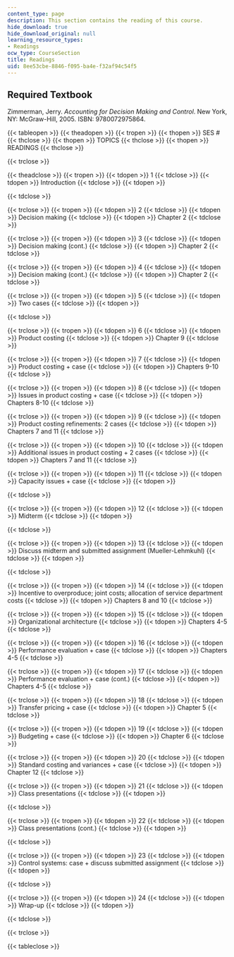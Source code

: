 ```yaml
---
content_type: page
description: This section contains the reading of this course.
hide_download: true
hide_download_original: null
learning_resource_types:
- Readings
ocw_type: CourseSection
title: Readings
uid: 8ee53cbe-8846-f095-ba4e-f32af94c54f5
---
```


Required Textbook
-----------------

Zimmerman, Jerry. _Accounting for Decision Making and Control_. New York, NY: McGraw-Hill, 2005. ISBN: 9780072975864.

{{< tableopen >}}
{{< theadopen >}}
{{< tropen >}}
{{< thopen >}}
SES #
{{< thclose >}}
{{< thopen >}}
TOPICS
{{< thclose >}}
{{< thopen >}}
READINGS
{{< thclose >}}

{{< trclose >}}

{{< theadclose >}}
{{< tropen >}}
{{< tdopen >}}
1
{{< tdclose >}}
{{< tdopen >}}
Introduction
{{< tdclose >}}
{{< tdopen >}}

{{< tdclose >}}

{{< trclose >}}
{{< tropen >}}
{{< tdopen >}}
2
{{< tdclose >}}
{{< tdopen >}}
Decision making
{{< tdclose >}}
{{< tdopen >}}
Chapter 2
{{< tdclose >}}

{{< trclose >}}
{{< tropen >}}
{{< tdopen >}}
3
{{< tdclose >}}
{{< tdopen >}}
Decision making (cont.)
{{< tdclose >}}
{{< tdopen >}}
Chapter 2
{{< tdclose >}}

{{< trclose >}}
{{< tropen >}}
{{< tdopen >}}
4
{{< tdclose >}}
{{< tdopen >}}
Decision making (cont.)
{{< tdclose >}}
{{< tdopen >}}
Chapter 2
{{< tdclose >}}

{{< trclose >}}
{{< tropen >}}
{{< tdopen >}}
5
{{< tdclose >}}
{{< tdopen >}}
Two cases
{{< tdclose >}}
{{< tdopen >}}

{{< tdclose >}}

{{< trclose >}}
{{< tropen >}}
{{< tdopen >}}
6
{{< tdclose >}}
{{< tdopen >}}
Product costing
{{< tdclose >}}
{{< tdopen >}}
Chapter 9
{{< tdclose >}}

{{< trclose >}}
{{< tropen >}}
{{< tdopen >}}
7
{{< tdclose >}}
{{< tdopen >}}
Product costing + case
{{< tdclose >}}
{{< tdopen >}}
Chapters 9-10
{{< tdclose >}}

{{< trclose >}}
{{< tropen >}}
{{< tdopen >}}
8
{{< tdclose >}}
{{< tdopen >}}
Issues in product costing + case
{{< tdclose >}}
{{< tdopen >}}
Chapters 8-10
{{< tdclose >}}

{{< trclose >}}
{{< tropen >}}
{{< tdopen >}}
9
{{< tdclose >}}
{{< tdopen >}}
Product costing refinements: 2 cases
{{< tdclose >}}
{{< tdopen >}}
Chapters 7 and 11
{{< tdclose >}}

{{< trclose >}}
{{< tropen >}}
{{< tdopen >}}
10
{{< tdclose >}}
{{< tdopen >}}
Additional issues in product costing + 2 cases
{{< tdclose >}}
{{< tdopen >}}
Chapters 7 and 11
{{< tdclose >}}

{{< trclose >}}
{{< tropen >}}
{{< tdopen >}}
11
{{< tdclose >}}
{{< tdopen >}}
Capacity issues + case
{{< tdclose >}}
{{< tdopen >}}

{{< tdclose >}}

{{< trclose >}}
{{< tropen >}}
{{< tdopen >}}
12
{{< tdclose >}}
{{< tdopen >}}
Midterm
{{< tdclose >}}
{{< tdopen >}}

{{< tdclose >}}

{{< trclose >}}
{{< tropen >}}
{{< tdopen >}}
13
{{< tdclose >}}
{{< tdopen >}}
Discuss midterm and submitted assignment (Mueller-Lehmkuhl)
{{< tdclose >}}
{{< tdopen >}}

{{< tdclose >}}

{{< trclose >}}
{{< tropen >}}
{{< tdopen >}}
14
{{< tdclose >}}
{{< tdopen >}}
Incentive to overproduce; joint costs; allocation of service department costs
{{< tdclose >}}
{{< tdopen >}}
Chapters 8 and 10
{{< tdclose >}}

{{< trclose >}}
{{< tropen >}}
{{< tdopen >}}
15
{{< tdclose >}}
{{< tdopen >}}
Organizational architecture
{{< tdclose >}}
{{< tdopen >}}
Chapters 4-5
{{< tdclose >}}

{{< trclose >}}
{{< tropen >}}
{{< tdopen >}}
16
{{< tdclose >}}
{{< tdopen >}}
Performance evaluation + case
{{< tdclose >}}
{{< tdopen >}}
Chapters 4-5
{{< tdclose >}}

{{< trclose >}}
{{< tropen >}}
{{< tdopen >}}
17
{{< tdclose >}}
{{< tdopen >}}
Performance evaluation + case (cont.)
{{< tdclose >}}
{{< tdopen >}}
Chapters 4-5
{{< tdclose >}}

{{< trclose >}}
{{< tropen >}}
{{< tdopen >}}
18
{{< tdclose >}}
{{< tdopen >}}
Transfer pricing + case
{{< tdclose >}}
{{< tdopen >}}
Chapter 5
{{< tdclose >}}

{{< trclose >}}
{{< tropen >}}
{{< tdopen >}}
19
{{< tdclose >}}
{{< tdopen >}}
Budgeting + case
{{< tdclose >}}
{{< tdopen >}}
Chapter 6
{{< tdclose >}}

{{< trclose >}}
{{< tropen >}}
{{< tdopen >}}
20
{{< tdclose >}}
{{< tdopen >}}
Standard costing and variances + case
{{< tdclose >}}
{{< tdopen >}}
Chapter 12
{{< tdclose >}}

{{< trclose >}}
{{< tropen >}}
{{< tdopen >}}
21
{{< tdclose >}}
{{< tdopen >}}
Class presentations
{{< tdclose >}}
{{< tdopen >}}

{{< tdclose >}}

{{< trclose >}}
{{< tropen >}}
{{< tdopen >}}
22
{{< tdclose >}}
{{< tdopen >}}
Class presentations (cont.)
{{< tdclose >}}
{{< tdopen >}}

{{< tdclose >}}

{{< trclose >}}
{{< tropen >}}
{{< tdopen >}}
23
{{< tdclose >}}
{{< tdopen >}}
Control systems: case + discuss submitted assignment
{{< tdclose >}}
{{< tdopen >}}

{{< tdclose >}}

{{< trclose >}}
{{< tropen >}}
{{< tdopen >}}
24
{{< tdclose >}}
{{< tdopen >}}
Wrap-up
{{< tdclose >}}
{{< tdopen >}}

{{< tdclose >}}

{{< trclose >}}

{{< tableclose >}}